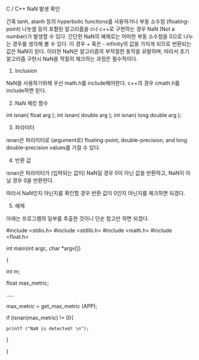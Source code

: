 C / C++ NaN 발생 확인

 

간혹 tanh, atanh 등의 hyperbolic functions를 사용하거나 부동 소수점 (floating-point) 나눗셈 등이 포함된 알고리즘을 c나 c++로 구현하는 경우 NaN (Not a number)가 발생할 수 있다. 간단한 NaN의 예제로는 어떠한 부동 소수점을 0으로 나누는 경우를 생각해 볼 수 있다. 이 경우 + 혹은 - infinity의 값을 가지게 되므로 반환되는 값은 NaN이 된다. 이러한 NaN은 알고리즘의 부적절한 동작을 유발하며, 따라서 초기 알고리즘 구현시 NaN을 적절히 체크하는 과정은 필수적이다.

 

1. Inclusion

 NaN을 사용하기위해 우선 math.h를 include해야한다. c++의 경우 cmath.h를 include하면 된다.

 

2. NaN 체킹 함수

 int isnan( float arg );
 int isnan( double arg );
 int isnan( long double arg );

 

3. 파라미터

 isnan은 파리미터로 (argument로) floating-point, double-precision, and long double-precision values를 가질 수 있다.

 

4. 반환 값

 isnan은 파라미터가 (입력되는 값이) NaN일 경우 0이 아닌 값을 반환하고, NaN이 아닐 경우 0을 반환한다.

 따라서 NaN인지 아닌지를 확인할 경우 반환 값이 0인지 아닌지를 체크하면 되겠다.

 

5. 예제

 아래는 프로그램의 일부를 추출한 것이니 단순 참고만 하면 되겠다.

#include <stdio.h>
#include <stdlib.h>
#include <math.h>
#include <float.h>

int main(int argc, char *argv[])

{

  int     m;

  float  max_metric;

 

  .....

 

  max_metric = get_max_metric (APP);

 

  if (isnan(max_metric) != 0){

    printf ("NaN is detected! \n");

  }

}